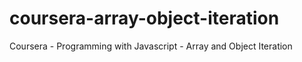 # coursera-array-object-iteration
Coursera - Programming with Javascript - Array and Object Iteration

